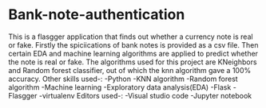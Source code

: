 # Bank-note-authentication
This is a flasgger application that finds out whether a currency note is real or fake.
Firstly the spiciications of bank notes is provided as a csv file.
Then certain EDA and machine learning algorithms are applied to predict whether the note is real or fake.
The algorithms used for this project are KNeighbors and Random forest classifier, out of which the knn algorithm gave a 100% accuracy.
Other skills used-:
  -Python
  -KNN algorithm
  -Random forest algorithm
  -Machine learning
  -Exploratory data analysis(EDA)
  -Flask
  -Flasgger
  -virtualenv
 Editors used-:
  -Visual studio code
  -Jupyter notebook
